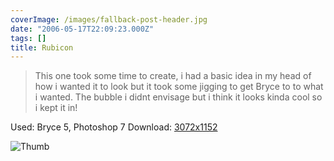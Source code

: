 ```yaml
---
coverImage: /images/fallback-post-header.jpg
date: "2006-05-17T22:09:23.000Z"
tags: []
title: Rubicon
---
```


> This one took some time to create, i had a basic idea in my head of how i wanted it to look but it took some jigging to get Bryce to to what i wanted. The bubble i didnt envisage but i think it looks kinda cool so i kept it in!

Used: Bryce 5, Photoshop 7
Download: [3072x1152](https://www.mikecann.co.uk/Images/Art-Full/Rubicon.jpg)

![Thumb](https://www.mikecann.co.uk/Images/Art-Thumbs/Rubicon.gif "Thumb")
